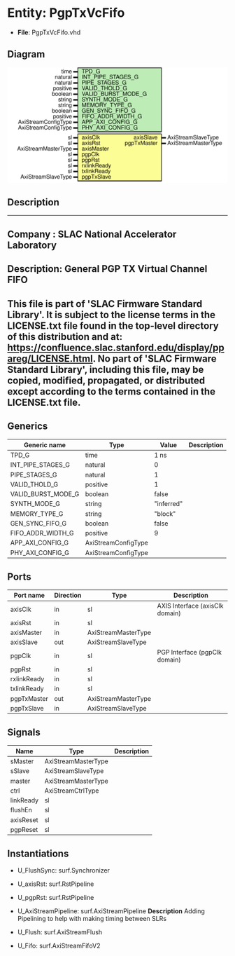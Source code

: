 # Entity: PgpTxVcFifo

- **File**: PgpTxVcFifo.vhd
## Diagram

![Diagram](PgpTxVcFifo.svg "Diagram")
## Description

-----------------------------------------------------------------------------
 Company    : SLAC National Accelerator Laboratory
-----------------------------------------------------------------------------
 Description: General PGP TX Virtual Channel FIFO
-----------------------------------------------------------------------------
 This file is part of 'SLAC Firmware Standard Library'.
 It is subject to the license terms in the LICENSE.txt file found in the
 top-level directory of this distribution and at:
    https://confluence.slac.stanford.edu/display/ppareg/LICENSE.html.
 No part of 'SLAC Firmware Standard Library', including this file,
 may be copied, modified, propagated, or distributed except according to
 the terms contained in the LICENSE.txt file.
-----------------------------------------------------------------------------
## Generics

| Generic name       | Type                | Value      | Description |
| ------------------ | ------------------- | ---------- | ----------- |
| TPD_G              | time                | 1 ns       |             |
| INT_PIPE_STAGES_G  | natural             | 0          |             |
| PIPE_STAGES_G      | natural             | 1          |             |
| VALID_THOLD_G      | positive            | 1          |             |
| VALID_BURST_MODE_G | boolean             | false      |             |
| SYNTH_MODE_G       | string              | "inferred" |             |
| MEMORY_TYPE_G      | string              | "block"    |             |
| GEN_SYNC_FIFO_G    | boolean             | false      |             |
| FIFO_ADDR_WIDTH_G  | positive            | 9          |             |
| APP_AXI_CONFIG_G   | AxiStreamConfigType |            |             |
| PHY_AXI_CONFIG_G   | AxiStreamConfigType |            |             |
## Ports

| Port name   | Direction | Type                | Description                     |
| ----------- | --------- | ------------------- | ------------------------------- |
| axisClk     | in        | sl                  | AXIS Interface (axisClk domain) |
| axisRst     | in        | sl                  |                                 |
| axisMaster  | in        | AxiStreamMasterType |                                 |
| axisSlave   | out       | AxiStreamSlaveType  |                                 |
| pgpClk      | in        | sl                  | PGP Interface (pgpClk domain)   |
| pgpRst      | in        | sl                  |                                 |
| rxlinkReady | in        | sl                  |                                 |
| txlinkReady | in        | sl                  |                                 |
| pgpTxMaster | out       | AxiStreamMasterType |                                 |
| pgpTxSlave  | in        | AxiStreamSlaveType  |                                 |
## Signals

| Name      | Type                | Description |
| --------- | ------------------- | ----------- |
| sMaster   | AxiStreamMasterType |             |
| sSlave    | AxiStreamSlaveType  |             |
| master    | AxiStreamMasterType |             |
| ctrl      | AxiStreamCtrlType   |             |
| linkReady | sl                  |             |
| flushEn   | sl                  |             |
| axisReset | sl                  |             |
| pgpReset  | sl                  |             |
## Instantiations

- U_FlushSync: surf.Synchronizer
- U_axisRst: surf.RstPipeline
- U_pgpRst: surf.RstPipeline
- U_AxiStreamPipeline: surf.AxiStreamPipeline
**Description**
 Adding Pipelining to help with making timing between SLRs

- U_Flush: surf.AxiStreamFlush
- U_Fifo: surf.AxiStreamFifoV2

